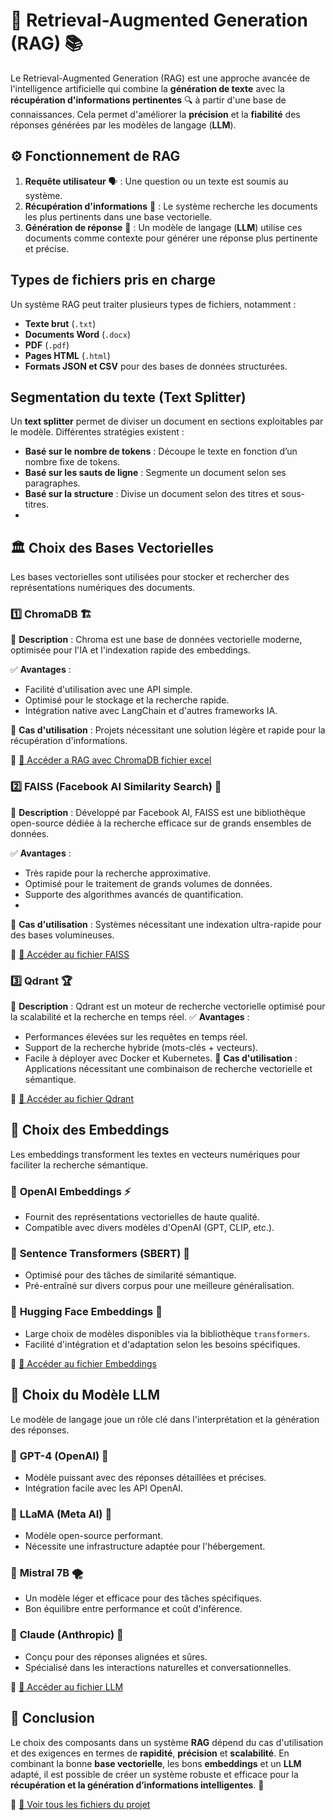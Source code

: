 # 🚀 Retrieval-Augmented Generation (RAG) 📚

Le Retrieval-Augmented Generation (RAG) est une approche avancée de l'intelligence artificielle qui combine la **génération de texte**  avec la **récupération d'informations pertinentes** 🔍 à partir d'une base de connaissances. Cela permet d'améliorer la **précision**  et la **fiabilité**  des réponses générées par les modèles de langage (**LLM**).

## ⚙️ Fonctionnement de RAG
1. **Requête utilisateur** 🗣️ : Une question ou un texte est soumis au système.
2. **Récupération d'informations** 📂 : Le système recherche les documents les plus pertinents dans une base vectorielle.
3. **Génération de réponse** 🤖 : Un modèle de langage (**LLM**) utilise ces documents comme contexte pour générer une réponse plus pertinente et précise.

## Types de fichiers pris en charge
Un système RAG peut traiter plusieurs types de fichiers, notamment :
- **Texte brut** (`.txt`)
- **Documents Word** (`.docx`)
- **PDF** (`.pdf`)
- **Pages HTML** (`.html`)
- **Formats JSON et CSV** pour des bases de données structurées.

## Segmentation du texte (Text Splitter)
Un **text splitter** permet de diviser un document en sections exploitables par le modèle. Différentes stratégies existent :
- **Basé sur le nombre de tokens** : Découpe le texte en fonction d’un nombre fixe de tokens.
- **Basé sur les sauts de ligne** : Segmente un document selon ses paragraphes.
- **Basé sur la structure** : Divise un document selon des titres et sous-titres.
- 
## 🏛️ Choix des Bases Vectorielles
Les bases vectorielles sont utilisées pour stocker et rechercher des représentations numériques des documents.

### 1️⃣ **ChromaDB** 🏗️
🔹 **Description** : Chroma est une base de données vectorielle moderne, optimisée pour l'IA et l'indexation rapide des embeddings.

✅ **Avantages** :
   -  Facilité d'utilisation avec une API simple.
   -  Optimisé pour le stockage et la recherche rapide.
   -  Intégration native avec LangChain et d'autres frameworks IA.
     
🔗 **Cas d'utilisation** : Projets nécessitant une solution légère et rapide pour la récupération d'informations.

📌 [📁 Accéder a RAG avec ChromaDB fichier excel](https://github.com/GOHOUEDE/IA/blob/main/NLP-RAG/Fichier-excel-Chroma.py)

### 2️⃣ **FAISS (Facebook AI Similarity Search)** 🚀
🔹 **Description** : Développé par Facebook AI, FAISS est une bibliothèque open-source dédiée à la recherche efficace sur de grands ensembles de données.

✅ **Avantages** :
   -  Très rapide pour la recherche approximative.
   -  Optimisé pour le traitement de grands volumes de données.
   -  Supporte des algorithmes avancés de quantification.
   - 
🔗 **Cas d'utilisation** : Systèmes nécessitant une indexation ultra-rapide pour des bases volumineuses.

📌 [📁 Accéder au fichier FAISS](#)

### 3️⃣ **Qdrant** 🏆
🔹 **Description** : Qdrant est un moteur de recherche vectorielle optimisé pour la scalabilité et la recherche en temps réel.
✅ **Avantages** :
   -  Performances élevées sur les requêtes en temps réel.
   -  Support de la recherche hybride (mots-clés + vecteurs).
   -  Facile à déployer avec Docker et Kubernetes.
🔗 **Cas d'utilisation** : Applications nécessitant une combinaison de recherche vectorielle et sémantique.

📌 [📁 Accéder au fichier Qdrant](#)

## 🧠 Choix des Embeddings
Les embeddings transforment les textes en vecteurs numériques pour faciliter la recherche sémantique.

### 🔹 **OpenAI Embeddings** ⚡
-  Fournit des représentations vectorielles de haute qualité.
-  Compatible avec divers modèles d'OpenAI (GPT, CLIP, etc.).

### 🔹 **Sentence Transformers (SBERT)** 🧩
-  Optimisé pour des tâches de similarité sémantique.
-  Pré-entraîné sur divers corpus pour une meilleure généralisation.

### 🔹 **Hugging Face Embeddings** 🤗
-  Large choix de modèles disponibles via la bibliothèque `transformers`.
-  Facilité d'intégration et d'adaptation selon les besoins spécifiques.

📌 [📁 Accéder au fichier Embeddings](#)

## 🤖 Choix du Modèle LLM
Le modèle de langage joue un rôle clé dans l'interprétation et la génération des réponses.

### 🔹 **GPT-4 (OpenAI)** 🚀
-  Modèle puissant avec des réponses détaillées et précises.
-  Intégration facile avec les API OpenAI.

### 🔹 **LLaMA (Meta AI)** 🦙
-  Modèle open-source performant.
-  Nécessite une infrastructure adaptée pour l'hébergement.

### 🔹 **Mistral 7B** 🌪️
-  Un modèle léger et efficace pour des tâches spécifiques.
-  Bon équilibre entre performance et coût d'inférence.

### 🔹 **Claude (Anthropic)** 🤝
-  Conçu pour des réponses alignées et sûres.
-  Spécialisé dans les interactions naturelles et conversationnelles.

📌 [📁 Accéder au fichier LLM](#)

## 🎯 Conclusion
Le choix des composants dans un système **RAG** dépend du cas d'utilisation et des exigences en termes de **rapidité**, **précision** et **scalabilité**. En combinant la bonne **base vectorielle**, les bons **embeddings** et un **LLM** adapté, il est possible de créer un système robuste et efficace pour la **récupération et la génération d’informations intelligentes**. 🚀

📌 [📁 Voir tous les fichiers du projet](#)

